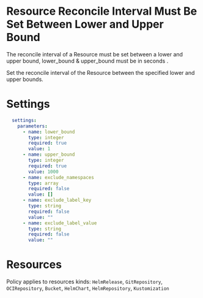 # Resource Reconcile Interval Must Be Set Between Lower and Upper Bound

The reconcile interval of a Resource must be set between a lower and upper bound, lower_bound & upper_bound must be in seconds .

Set the reconcile interval of the Resource between the specified lower and upper bounds.

# Settings
```yaml
  settings:
    parameters:
      - name: lower_bound
        type: integer
        required: true
        value: 1
      - name: upper_bound
        type: integer
        required: true
        value: 1000
      - name: exclude_namespaces
        type: array
        required: false
        value: []
      - name: exclude_label_key
        type: string
        required: false
        value: ""
      - name: exclude_label_value
        type: string
        required: false
        value: ""
```

# Resources
Policy applies to resources kinds:
`HelmRelease`, `GitRepository`, `OCIRepository`, `Bucket`, `HelmChart`, `HelmRepository`, `Kustomization`
